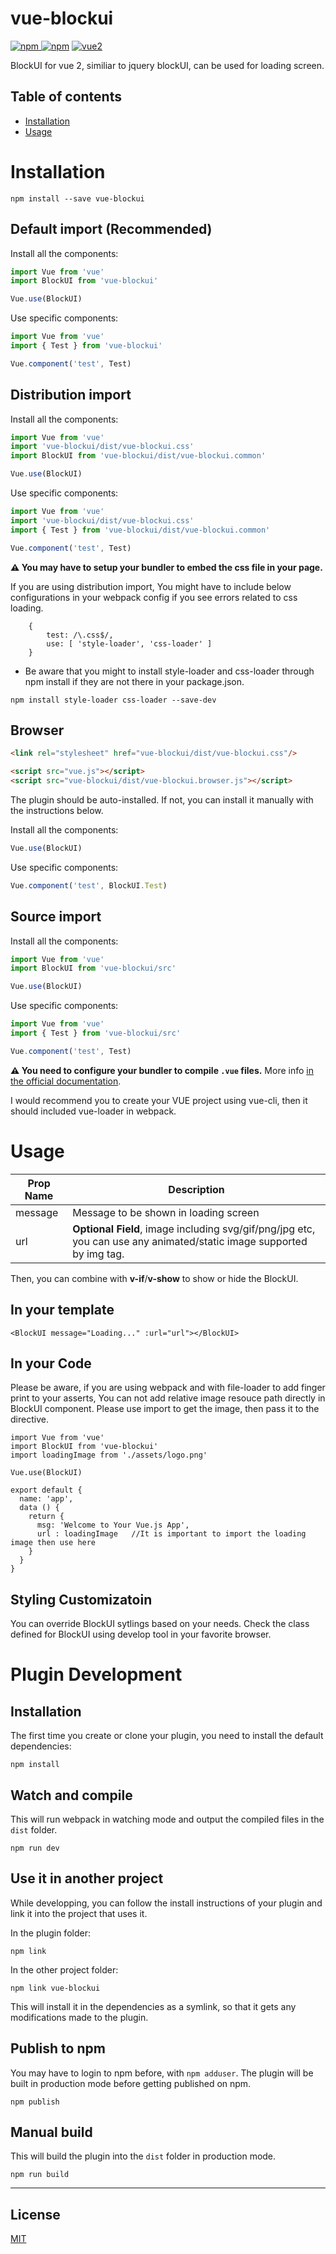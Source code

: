 # vue-blockui

[![npm](https://img.shields.io/npm/v/vue-blockui.svg) ![npm](https://img.shields.io/npm/dm/vue-blockui.svg)](https://www.npmjs.com/package/vue-blockui)
[![vue2](https://img.shields.io/badge/vue-2.x-brightgreen.svg)](https://vuejs.org/)

BlockUI for vue 2, similiar to jquery blockUI, can be used for loading screen.

## Table of contents

- [Installation](#installation)
- [Usage](#usage)

# Installation

```
npm install --save vue-blockui
```

## Default import (Recommended)

Install all the components:

```javascript
import Vue from 'vue'
import BlockUI from 'vue-blockui'

Vue.use(BlockUI)
```

Use specific components:

```javascript
import Vue from 'vue'
import { Test } from 'vue-blockui'

Vue.component('test', Test)
```

## Distribution import

Install all the components:

```javascript
import Vue from 'vue'
import 'vue-blockui/dist/vue-blockui.css'
import BlockUI from 'vue-blockui/dist/vue-blockui.common'

Vue.use(BlockUI)
```

Use specific components:

```javascript
import Vue from 'vue'
import 'vue-blockui/dist/vue-blockui.css'
import { Test } from 'vue-blockui/dist/vue-blockui.common'

Vue.component('test', Test)
```

**⚠️ You may have to setup your bundler to embed the css file in your page.**

If you are using distribution import, You might have to include below configurations in your webpack config if you see errors related to css loading.

```
    {
        test: /\.css$/,
        use: [ 'style-loader', 'css-loader' ]
    }
```

* Be aware that you might to install style-loader and css-loader through npm install if they are not there in your package.json.

```
npm install style-loader css-loader --save-dev    
```

## Browser

```html
<link rel="stylesheet" href="vue-blockui/dist/vue-blockui.css"/>

<script src="vue.js"></script>
<script src="vue-blockui/dist/vue-blockui.browser.js"></script>
```

The plugin should be auto-installed. If not, you can install it manually with the instructions below.

Install all the components:

```javascript
Vue.use(BlockUI)
```

Use specific components:

```javascript
Vue.component('test', BlockUI.Test)
```

## Source import

Install all the components:

```javascript
import Vue from 'vue'
import BlockUI from 'vue-blockui/src'

Vue.use(BlockUI)
```

Use specific components:

```javascript
import Vue from 'vue'
import { Test } from 'vue-blockui/src'

Vue.component('test', Test)
```

**⚠️ You need to configure your bundler to compile `.vue` files.** More info [in the official documentation](https://vuejs.org/v2/guide/single-file-components.html).

I would recommend you to create your VUE project using vue-cli, then it should included vue-loader in webpack.

# Usage

| Prop Name  | Description |
| ------------- | ------------- |
| message  | Message to be shown in loading screen  |
| url  | <b>Optional Field</b>, image including svg/gif/png/jpg etc, you can use any animated/static image supported by img tag. |

Then, you can combine with <b>v-if</b>/<b>v-show</b> to show or hide the BlockUI.

## In your template
```
<BlockUI message="Loading..." :url="url"></BlockUI>
```

## In your Code
Please be aware, if you are using webpack and with file-loader to add finger print to your asserts,
You can not add relative image resouce path directly in BlockUI component.
Please use import to get the image, then pass it to the directive.
```
import Vue from 'vue'
import BlockUI from 'vue-blockui'
import loadingImage from './assets/logo.png'

Vue.use(BlockUI)

export default {
  name: 'app',
  data () {
    return {
      msg: 'Welcome to Your Vue.js App',
      url : loadingImage   //It is important to import the loading image then use here
    }
  }
}
```

## Styling Customizatoin
You can override BlockUI sytlings based on your needs.
Check the class defined for BlockUI using develop tool in your favorite browser.




# Plugin Development

## Installation

The first time you create or clone your plugin, you need to install the default dependencies:

```
npm install
```

## Watch and compile

This will run webpack in watching mode and output the compiled files in the `dist` folder.

```
npm run dev
```

## Use it in another project

While developping, you can follow the install instructions of your plugin and link it into the project that uses it.

In the plugin folder:

```
npm link
```

In the other project folder:

```
npm link vue-blockui
```

This will install it in the dependencies as a symlink, so that it gets any modifications made to the plugin.

## Publish to npm

You may have to login to npm before, with `npm adduser`. The plugin will be built in production mode before getting published on npm.

```
npm publish
```

## Manual build

This will build the plugin into the `dist` folder in production mode.

```
npm run build
```

---

## License

[MIT](http://opensource.org/licenses/MIT)
